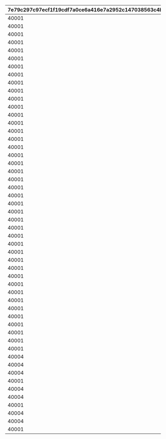 |7e79c297c97ecf1f19cdf7a0ce6a416e7a2952c147038563c4b3eab354111c1b|56e64480fc38ddd14b419b30d44c2b06ebfd32fa0122c1952abb187705dc72c0|948f0d4e338cd397ed0b8d4ebf2369d027edecdee2c19204890298471d33b93d|e0d5efc2504ca5d278cf91564ebaff8e14405198737187b94f97ba41163bc31a|a81ec3e639c6b9aebce16e0cea474f9b069ac042277c4998e6984713f476fd49|e4b39f1d12f9325cd227ec73e0b047f01bb84b1786e3fc8f14d8ca2e20f8a5ca|3f09e929cab12a17063ccca9c4dcfeb8a84e99c7f58c52ffef6bbca0a2a953bc|77c0660bdd6ecf1e352cdc39207f0ee5c10ccabd376020a35e1e66753e387b07|17416c020d301950ba9ab9649c5d94b746fdbe9dba9aa427b2a4006b611ed2de|1b0e7fdb491d50b0bfebc264ae7f341783420032c172d94aebfac7bd4dbde6b2|c86f979bd32197ed4bd85a6f92b13b43bdb79481ffab3610c586dadea1497cdd|27d4ad897f4fde2cb977d3422bf4f67f68a427ee41257c301303bc47a4d28d0b|87e9720ba94b66489c58adaf896cddefd3daedeb89484dfe1cad86b9ea3fc163|0fabbff4f9ce8321763e6ff4ba6c2773a7be2022cbac1701e506e1e4418912a5|89780be3e86ae2b7b616ccfecab353e831c2f46154dce2a50ed8bf1057d2003c|
| --- | --- | --- | --- | --- | --- | --- | --- | --- | --- | --- | --- | --- | --- | --- |
|40001|0|0|1|7|2|0|1|2001|20012|1|0|0|0|20011|
|40001|0|0|1|7|2|0|1|2002|20022|1|0|0|0|20021|
|40001|0|0|1|7|2|0|1|2003|20032|1|0|0|0|20031|
|40001|0|0|1|7|2|0|1|2004|20042|1|0|0|0|20041|
|40001|0|0|1|7|2|0|1|2005|20052|1|0|0|0|20051|
|40001|0|0|1|7|2|0|1|2006|20062|1|0|0|0|20061|
|40001|0|0|1|7|2|0|1|2007|20072|1|0|0|0|20071|
|40001|0|0|1|7|2|0|1|2008|20082|1|0|0|0|20081|
|40001|0|0|1|7|2|0|1|2009|20092|1|0|0|0|20091|
|40001|0|0|1|7|2|0|1|2010|20102|1|0|0|0|20101|
|40001|0|0|1|7|2|0|1|2011|20112|1|0|0|0|20111|
|40001|0|0|1|7|2|0|1|2012|20122|1|0|0|0|20121|
|40001|0|0|1|7|2|0|1|2013|20132|1|0|0|0|20131|
|40001|0|0|1|7|2|0|1|2014|20142|1|0|0|0|20141|
|40001|0|0|1|7|2|0|1|2015|20152|1|0|0|0|20151|
|40001|0|0|1|7|2|0|1|2016|20162|1|0|0|0|20161|
|40001|0|0|1|7|2|0|1|2017|20172|1|0|0|0|20171|
|40001|0|0|1|7|2|0|1|2018|20182|1|0|0|0|20181|
|40001|0|0|1|7|2|0|1|2019|20192|1|0|0|0|20191|
|40001|0|0|1|7|2|0|1|2020|20202|1|0|0|0|20201|
|40001|0|0|1|7|2|0|1|2021|20212|1|0|0|0|20211|
|40001|0|0|1|7|2|0|1|2022|20222|1|0|0|0|20221|
|40001|0|0|1|7|2|0|1|2023|20232|1|0|0|0|20231|
|40001|0|0|1|7|2|0|1|2024|20242|1|0|0|0|20241|
|40001|0|0|1|7|2|0|1|2025|20252|1|0|0|0|20251|
|40001|0|0|1|7|2|0|1|2026|20262|1|0|0|0|20261|
|40001|0|0|1|7|2|0|1|2027|20272|1|0|0|0|20271|
|40001|0|0|1|7|2|0|1|2028|20282|1|0|0|0|20281|
|40001|0|40|1|7|1|0|1|3001|30012|1|0|0|0|30011|
|40001|0|40|1|7|1|0|1|3002|30022|5|0|0|0|30021|
|40001|0|40|1|7|1|0|1|3003|30032|6|0|0|0|30031|
|40001|0|-58|1|0|1|0|2|3004|30042|6|0|0|0|30041|
|40001|0|-42|1|-20|1|0|1|3005|30052|1|0|0|0|30051|
|40001|0|-42|1|-20|1|0|1|3006|30062|5|0|0|0|30061|
|40001|0|0|1|40|1|0|1|3007|30072|1|0|0|0|30071|
|40001|0|0|1|40|1|0|1|3008|30082|5|0|0|0|30081|
|40001|0|0|1|40|1|0|1|3009|30092|6|0|0|0|30091|
|40001|0|0|2|0|1|0|1|4001|40012|1|0|0|0|40011|
|40001|0|0|2|0|1|0|1|4002|40022|5|0|0|0|40021|
|40001|0|0|2|0|1|0|1|4005|40052|1|0|0|0|40051|
|40001|0|0|2|0|1|0|1|4006|40062|5|0|0|0|40061|
|40001|0|0|2|0|1|0|2|4007|40072|6|0|0|0|40071|
|40004|0|0|2|0|1|0|2|4009|40092|6|0|0|0|40091|
|40004|0|0|2|0|1|0|1|4010|40102|1|0|0|0|40101|
|40004|0|0|2|0|1|0|1|4011|40112|5|0|0|0|40111|
|40001|0|0|2|0|1|0|1|4012|40122|6|0|0|0|40121|
|40004|0|0|2|0|1|0|1|4013|40132|1|0|0|0|40131|
|40004|0|0|2|0|1|0|1|4014|40142|5|0|0|0|40141|
|40001|0|0|2|0|1|0|1|4015|40152|6|0|0|0|40151|
|40004|0|0|2|0|1|0|1|4016|40162|1|0|0|0|40161|
|40004|0|0|2|0|1|0|1|4017|40172|5|0|0|0|40171|
|40001|0|0|2|0|1|0|1|4018|40182|6|0|0|0|40181|